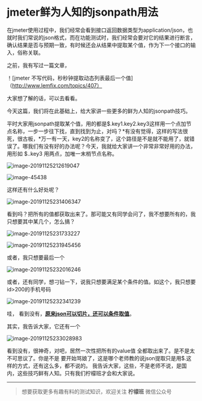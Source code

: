 # jmeter鲜为人知的jsonpath用法

在jmeter使用过程中，我们经常会看到接口返回数据类型为application/json，也就时我们常说的json格式，而在功能测试时，我们经常会要对它的结果进行断言，确认结果是否与预期一致，有时候还会从结果中提取某个值，作为下一个接口的输入，俗称关联。

之前，我有写过一篇文章，

！[jmeter 不写代码，秒秒钟提取动态列表最后一个值]（http://www.lemfix.com/topics/407）

大家想了解的话，可以去看看。

今天这篇，我们将在此基础上，给大家讲一些更多的鲜为人知的jsonpath技巧。

平时大家用jsonpath提取某个值，用的都是$.key1.key2.key3这样用一个点加节点名称，一步一步往下找，直到找到为止，对吗？*有没有觉得，这样的写法很死，很古板，*万一有一天，key2的名称变了，这个路径是不是就不能用了，就错误了。哪我们有没有好的办法呢？今天，我就给大家讲一个非常非常好用的办法，用形如 $..key3   用两点，加唯一末梢节点名称。

![image-20191125212619047](image/image-19047.png)

![image-45438](image/image-45438.png)

这样还有什么好处呢？

![image-20191125231406347](image/image-06347.png)

看到吗？把所有的值都获取出来了。那可能又有同学会问了，我不想要所有的，我只想要其中某几个，怎么搞？

![image-20191125231733227](image/image-33227.png)

![image-20191125231945456](image/image-45456.png)

或者，我只想要最后一个

![image-20191125232016246](image/image-16246.png)

或者，还有同学，想刁钻一下，说我只想要满足某个条件的值。如这个，我只想要id>200的手机号码

![image-20191125232341239](image/image-41239.png)

哇， 看到没有，**<u>原来json可以切片，还可以条件取值</u>**。

其实，我告诉大家，它还有一个

![image-20191125233028983](image/image-28983.png)

看到没有，很神奇，对吧，居然一次性把所有的value值 全都取出来了。是不是太不可思议了。你是不是 要开始骂娘了，这是哪个老师教的说json提取只是用$.这样的方式，还有这么多，都不说的。  我告诉大家，这些，不是老师不说，是国内，这些技巧鲜有人知。只有我们柠檬班才会和大家说。

---
> 想要获取更多有趣有料的测试知识，欢迎关注 **柠檬班** 微信公众号
